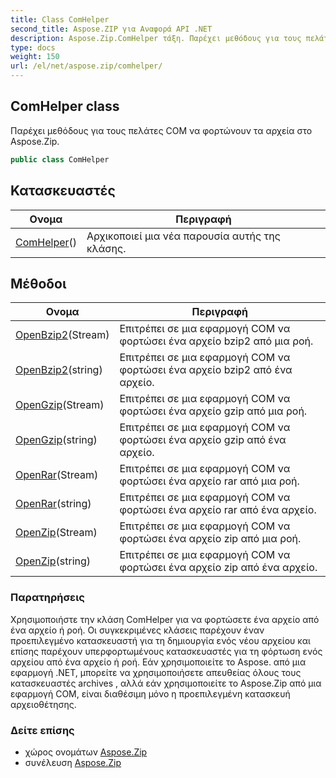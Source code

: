 ```yaml
---
title: Class ComHelper
second_title: Aspose.ZIP για Αναφορά API .NET
description: Aspose.Zip.ComHelper τάξη. Παρέχει μεθόδους για τους πελάτες COM να φορτώνουν τα αρχεία στο Aspose.Zip.
type: docs
weight: 150
url: /el/net/aspose.zip/comhelper/
---
```

## ComHelper class

Παρέχει μεθόδους για τους πελάτες COM να φορτώνουν τα αρχεία στο Aspose.Zip.

```csharp
public class ComHelper
```

## Κατασκευαστές

| Ονομα | Περιγραφή |
| --- | --- |
| [ComHelper](comhelper/)() | Αρχικοποιεί μια νέα παρουσία αυτής της κλάσης. |

## Μέθοδοι

| Ονομα | Περιγραφή |
| --- | --- |
| [OpenBzip2](../../aspose.zip/comhelper/openbzip2/#openbzip2)(Stream) | Επιτρέπει σε μια εφαρμογή COM να φορτώσει ένα αρχείο bzip2 από μια ροή. |
| [OpenBzip2](../../aspose.zip/comhelper/openbzip2/#openbzip2_1)(string) | Επιτρέπει σε μια εφαρμογή COM να φορτώσει ένα αρχείο bzip2 από ένα αρχείο. |
| [OpenGzip](../../aspose.zip/comhelper/opengzip/#opengzip)(Stream) | Επιτρέπει σε μια εφαρμογή COM να φορτώσει ένα αρχείο gzip από μια ροή. |
| [OpenGzip](../../aspose.zip/comhelper/opengzip/#opengzip_1)(string) | Επιτρέπει σε μια εφαρμογή COM να φορτώσει ένα αρχείο gzip από ένα αρχείο. |
| [OpenRar](../../aspose.zip/comhelper/openrar/#openrar)(Stream) | Επιτρέπει σε μια εφαρμογή COM να φορτώσει ένα αρχείο rar από μια ροή. |
| [OpenRar](../../aspose.zip/comhelper/openrar/#openrar_1)(string) | Επιτρέπει σε μια εφαρμογή COM να φορτώσει ένα αρχείο rar από ένα αρχείο. |
| [OpenZip](../../aspose.zip/comhelper/openzip/#openzip)(Stream) | Επιτρέπει σε μια εφαρμογή COM να φορτώσει ένα αρχείο zip από μια ροή. |
| [OpenZip](../../aspose.zip/comhelper/openzip/#openzip_1)(string) | Επιτρέπει σε μια εφαρμογή COM να φορτώσει ένα αρχείο zip από ένα αρχείο. |

### Παρατηρήσεις

Χρησιμοποιήστε την κλάση ComHelper για να φορτώσετε ένα αρχείο από ένα αρχείο ή ροή. Οι συγκεκριμένες κλάσεις παρέχουν έναν προεπιλεγμένο κατασκευαστή για τη δημιουργία ενός νέου αρχείου και επίσης παρέχουν υπερφορτωμένους κατασκευαστές για τη φόρτωση ενός αρχείου από ένα αρχείο ή ροή. Εάν χρησιμοποιείτε το Aspose. από μια εφαρμογή .NET, μπορείτε να χρησιμοποιήσετε απευθείας όλους τους κατασκευαστές archives , αλλά εάν χρησιμοποιείτε το Aspose.Zip από μια εφαρμογή COM, είναι διαθέσιμη μόνο η προεπιλεγμένη κατασκευή αρχειοθέτησης.

### Δείτε επίσης

* χώρος ονομάτων [Aspose.Zip](../../aspose.zip/)
* συνέλευση [Aspose.Zip](../../)


